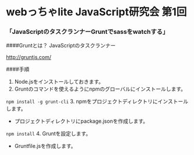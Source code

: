  webっちゃlite JavaScript研究会 第1回
===========


### 「JavaScriptのタスクランナーGruntでsassをwatchする」

####Gruntとは？
JavaScriptのタスクランナー

http://gruntjs.com/

####手順
1. Node.jsをインストールしておきます。
2. Gruntのコマンドを使えるようにnpmのグローバルにインストールします。

`npm install -g grunt-cli`
3. npmをプロジェクトディレクトリにインストールします。
* プロジェクトディレクトリにpackage.jsonを作成します。

`npm install`
4. Gruntを設定します。
* Gruntfile.jsを作成します。
